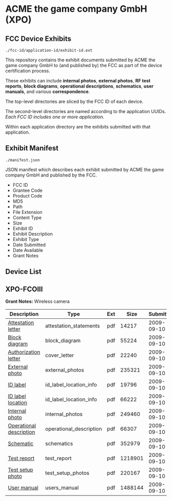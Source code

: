 # ACME the game company GmbH (XPO)
## FCC Device Exhibits

```
./fcc-id/application-id/exhibit-id.ext
```

This repository contains the exhibit documents submitted by ACME the game company GmbH to (and published by) the FCC as part of the device certification process.

These exhibits can include **internal photos**, **external photos**, **RF test reports**, **block diagrams**, **operational descriptions**, **schematics**, **user manuals**, and various **correspondence**.

The top-level directories are sliced by the FCC ID of each device.

The second-level directories are named according to the application UUIDs. *Each FCC ID includes one or more application.*

Within each application directory are the exhibits submitted with that application. 

## Exhibit Manifest

```
./manifest.json
```

JSON manifest which describes each exhibit submitted by ACME the game company GmbH and published by the FCC.

- FCC ID
- Grantee Code
- Product Code
- MD5
- Path
- File Extension
- Content Type
- Size
- Exhibit ID
- Exhibit Description
- Exhibit Type
- Date Submitted
- Date Available
- Grant Notes

## Device List
## XPO-FCOIII
**Grant Notes:** Wireless camera

| Description | Type | Ext | Size | Submitted | Available |
| ----------- | ---- | --- | ---- | --------- | --------- |
| [Attestation letter](XPO-FCOIII/1f02b90b4b042678905c6538671db86f/1167858.pdf) | attestation_statements | pdf | 14217 | 2009-09-10 | 2009-09-10 |
| [Block diagram](XPO-FCOIII/1f02b90b4b042678905c6538671db86f/1167847.pdf) | block_diagram | pdf | 55224 | 2009-09-10 | 2009-09-10 |
| [Authorization letter](XPO-FCOIII/1f02b90b4b042678905c6538671db86f/1167857.pdf) | cover_letter | pdf | 22240 | 2009-09-10 | 2009-09-10 |
| [External photo](XPO-FCOIII/1f02b90b4b042678905c6538671db86f/1167848.pdf) | external_photos | pdf | 235321 | 2009-09-10 | 2009-09-10 |
| [ID label](XPO-FCOIII/1f02b90b4b042678905c6538671db86f/1167849.pdf) | id_label_location_info | pdf | 19796 | 2009-09-10 | 2009-09-10 |
| [ID label location](XPO-FCOIII/1f02b90b4b042678905c6538671db86f/1167850.pdf) | id_label_location_info | pdf | 66222 | 2009-09-10 | 2009-09-10 |
| [Internal photo](XPO-FCOIII/1f02b90b4b042678905c6538671db86f/1167851.pdf) | internal_photos | pdf | 249460 | 2009-09-10 | 2009-09-10 |
| [Operational description](XPO-FCOIII/1f02b90b4b042678905c6538671db86f/1167852.pdf) | operational_description | pdf | 66307 | 2009-09-10 | 2009-09-10 |
| [Schematic](XPO-FCOIII/1f02b90b4b042678905c6538671db86f/1167853.pdf) | schematics | pdf | 352979 | 2009-09-10 | 2009-09-10 |
| [Test report](XPO-FCOIII/1f02b90b4b042678905c6538671db86f/1167854.pdf) | test_report | pdf | 1218901 | 2009-09-10 | 2009-09-10 |
| [Test setup photo](XPO-FCOIII/1f02b90b4b042678905c6538671db86f/1167855.pdf) | test_setup_photos | pdf | 220167 | 2009-09-10 | 2009-09-10 |
| [User manual](XPO-FCOIII/1f02b90b4b042678905c6538671db86f/1167856.pdf) | users_manual | pdf | 1488144 | 2009-09-10 | 2009-09-10 |
